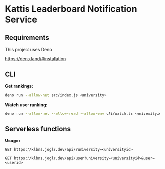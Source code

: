 # Kattis Leaderboard Notification Service

## Requirements

This project uses Deno

https://deno.land/#installation

## CLI

**Get rankings:**

```bash
deno run --allow-net src/index.js <university>
```
**Watch user ranking:**
```bash
deno run --allow-net --allow-read --allow-env cli/watch.ts <univesityid> <userid>
```

## Serverless functions

**Usage:**

```http
GET https://klbns.joglr.dev/api/?university=<universityid>
```


```http
GET https://klbns.joglr.dev/api/user?university=<universityid>&user=<userid>
```
